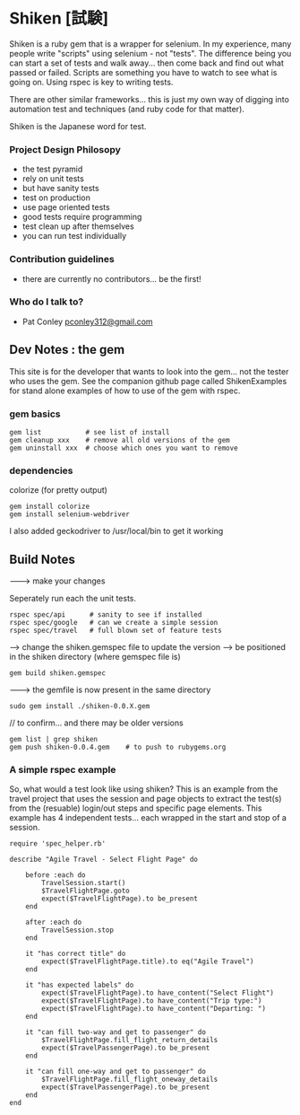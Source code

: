 # Shiken [試験] #

Shiken is a ruby gem that is a wrapper for selenium.  In my experience, many people write "scripts" using selenium - not "tests".  The difference being you can start a set of tests and walk away... then come back and find out what passed or failed.  Scripts are something you have to watch to see what is going on.  Using rspec is key to writing tests.

There are other similar frameworks... this is just my own way of digging into automation test and techniques (and ruby code for that matter).

Shiken is the Japanese word for test.

### Project Design Philosopy ###

* the test pyramid
* rely on unit tests
* but have sanity tests
* test on production
* use page oriented tests
* good tests require programming
* test clean up after themselves
* you can run test individually

### Contribution guidelines ###

* there are currently no contributors... be the first!

### Who do I talk to? ###

* Pat Conley pconley312@gmail.com

## Dev Notes : the gem

This site is for the developer that wants to look into the gem... not the tester who uses the gem. See the companion github page called ShikenExamples for stand alone examples of how to use of the gem with rspec.

### gem basics
```
gem list           # see list of install
gem cleanup xxx    # remove all old versions of the gem
gem uninstall xxx  # choose which ones you want to remove
```
### dependencies

colorize (for pretty output)
```
gem install colorize
gem install selenium-webdriver
```

I also added geckodriver to /usr/local/bin to get it working

## Build Notes

[Gem Guide]: http://guides.rubygems.org/make-your-own-gem/ "details on building gems"

---> make your changes

Seperately run each the unit tests.
```
rspec spec/api		# sanity to see if installed
rspec spec/google	# can we create a simple session
rspec spec/travel	# full blown set of feature tests
```
--> change the shiken.gemspec file to update the version
--> be positioned in the shiken directory (where gemspec file is)
```
gem build shiken.gemspec
```
---> the gemfile is now present in the same directory
```
sudo gem install ./shiken-0.0.X.gem
```
// to confirm... and there may be older versions
```
gem list | grep shiken
gem push shiken-0.0.4.gem    # to push to rubygems.org
```
### A simple rspec example ###
So, what would a test look like using shiken?  This is an example from the travel project that uses the session and page objects to extract the test(s) from the (resuable) login/out steps and specific page elements.  This example has 4 independent tests... each wrapped in the start and stop of a session.

```
require 'spec_helper.rb'

describe "Agile Travel - Select Flight Page" do
	
	before :each do
		TravelSession.start()
		$TravelFlightPage.goto
    	expect($TravelFlightPage).to be_present
	end
  
  	after :each do
		TravelSession.stop
  	end
	
	it "has correct title" do
		expect($TravelFlightPage.title).to eq("Agile Travel")
	end
  
	it "has expected labels" do
		expect($TravelFlightPage).to have_content("Select Flight")
		expect($TravelFlightPage).to have_content("Trip type:")
		expect($TravelFlightPage).to have_content("Departing: ")
	end

	it "can fill two-way and get to passenger" do
		$TravelFlightPage.fill_flight_return_details
		expect($TravelPassengerPage).to be_present
  	end
  
  	it "can fill one-way and get to passenger" do
		$TravelFlightPage.fill_flight_oneway_details
		expect($TravelPassengerPage).to be_present
  	end
end

```
